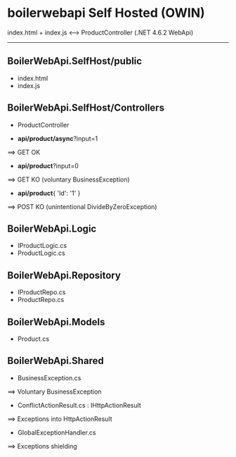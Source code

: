 # boilerwebapi Self Hosted (OWIN)

index.html + index.js <--> ProductController (.NET 4.6.2 WebApi)

***

## BoilerWebApi.SelfHost/public

 - index.html
 - index.js

  
## BoilerWebApi.SelfHost/Controllers
 
 - ProductController

  * **api/product/async**?input=1

  ==> GET OK

  * **api/product**?input=0

  ==> GET KO (voluntary BusinessException)
  
  * **api/product**{ 'Id': '1' }

  ==> POST KO (unintentional DivideByZeroException)


## BoilerWebApi.Logic
 
 - IProductLogic.cs
 - ProductLogic.cs

 
## BoilerWebApi.Repository
 
 - IProductRepo.cs
 - ProductRepo.cs


## BoilerWebApi.Models
 
 - Product.cs


## BoilerWebApi.Shared
 
 - BusinessException.cs
 
  ==> Voluntary BusinessException

 - ConflictActionResult.cs : IHttpActionResult
 
  ==> Exceptions into HttpActionResult

 - GlobalExceptionHandler.cs
 
  ==> Exceptions shielding
